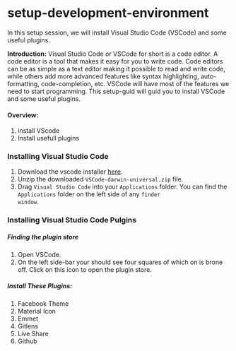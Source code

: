 # setup-development-environment

In this setup session, we will install Visual Studio Code (VSCode) and some useful plugins.

**Introduction:** Visual Studio Code or VSCode for short is a code editor. A code editor is a tool that makes it easy for you to write code. Code editors can be as simple as a text editor making it possible to read and write code, while others add more advanced features like syntax highlighting, auto-formatting, code-completion, etc. VSCode will have most of the features we need to start programming. This setup-guid will guid you to install VSCode and some useful plugins.

#### Overview:

1. install VScode
2. Install usefull plugins

### Installing Visual Studio Code

1. Download the vscode installer <a href="https://code.visualstudio.com/download">here</a>.
2. Unzip the downloaded <code>VSCode-darwin-universal.zip</code> file.
3. Drag <code>Visual Studio Code</code> into your <code>Applications</code> folder. You can find the <code>Applications</code> folder on the left side of any <code>finder window</code>.

### Installing Visual Studio Code Pulgins
##### Finding the plugin store
1. Open VSCode.
2. On the left side-bar your should see four squares of which on is brone off. Click on this icon to open the plugin store.

##### Install These Plugins:
1. Facebook Theme
2. Material Icon
3. Emmet
4. Gitlens
5. Live Share
6. Github